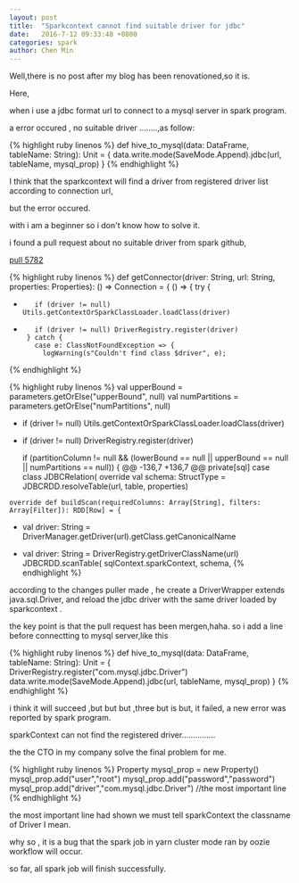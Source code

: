 ```yaml
---
layout: post
title:  "Sparkcontext cannot find suitable driver for jdbc"
date:   2016-7-12 09:33:48 +0800
categories: spark
author: Chen Min
---
```


Well,there is no post after my blog has been renovationed,so it is.

Here,

when i use a jdbc format url to connect to a mysql server in spark program.

a error occured , no suitable driver ........,as follow:

{% highlight ruby linenos %}
  def hive_to_mysql(data: DataFrame, tableName: String): Unit = {
    data.write.mode(SaveMode.Append).jdbc(url, tableName, mysql_prop)
  }
{% endhighlight %}

I think that the sparkcontext will find a driver from registered driver list according to connection url,

but the error occured.

with i am a beginner so i don't know how to solve it.

i found a pull request about no suitable driver from spark github,

[pull 5782]

{% highlight ruby linenos %}
def getConnector(driver: String, url: String, properties: Properties): () => Connection = {
      () => {
        try {
 -        if (driver != null) Utils.getContextOrSparkClassLoader.loadClass(driver)
 +        if (driver != null) DriverRegistry.register(driver)
        } catch {
          case e: ClassNotFoundException => {
            logWarning(s"Couldn't find class $driver", e);
{% endhighlight %}

{% highlight ruby linenos %}
     val upperBound = parameters.getOrElse("upperBound", null)
      val numPartitions = parameters.getOrElse("numPartitions", null)
  
 -    if (driver != null) Utils.getContextOrSparkClassLoader.loadClass(driver)
 +    if (driver != null) DriverRegistry.register(driver)
  
      if (partitionColumn != null
          && (lowerBound == null || upperBound == null || numPartitions == null)) {
 @@ -136,7 +136,7 @@ private[sql] case class JDBCRelation(
    override val schema: StructType = JDBCRDD.resolveTable(url, table, properties)
  
    override def buildScan(requiredColumns: Array[String], filters: Array[Filter]): RDD[Row] = {
 -    val driver: String = DriverManager.getDriver(url).getClass.getCanonicalName
 +    val driver: String = DriverRegistry.getDriverClassName(url)
      JDBCRDD.scanTable(
        sqlContext.sparkContext,
        schema,
{% endhighlight %}

according to the changes puller made , he create a DriverWrapper extends java.sql.Driver,
and reload the jdbc driver with the same driver loaded by sparkcontext .

the key point is that the pull request has been mergen,haha.
so i add a line before connectting to mysql server,like this 

{% highlight ruby linenos %}
  def hive_to_mysql(data: DataFrame, tableName: String): Unit = {
    DriverRegistry.register("com.mysql.jdbc.Driver")
    data.write.mode(SaveMode.Append).jdbc(url, tableName, mysql_prop)
  }
{% endhighlight %}

i think it will succeed ,but but but ,three but is but, it failed,
a new error was reported by spark program.

sparkContext can not find the registered driver...............

the the CTO in my company solve the final problem for me.

{% highlight ruby linenos %}
  Property mysql_prop = new Property()
  mysql_prop.add("user","root")
  mysql_prop.add("password","password")
  mysql_prop.add("driver","com.mysql.jdbc.Driver") //the most important line
{% endhighlight %}

the most important line had shown we must tell sparkContext the classname of Driver I mean.

why so , it is a bug that the spark job in yarn cluster mode ran by oozie workflow will occur.

so far, all spark job will finish successfully.


[pull 5782]:https://github.com/apache/spark/pull/5782